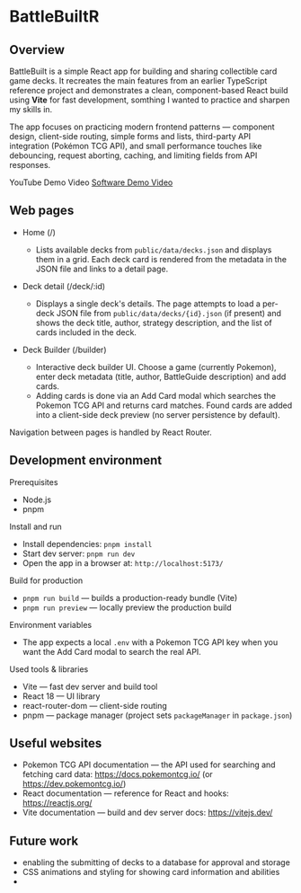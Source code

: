 # BattleBuiltR

## Overview

BattleBuilt is a simple React app for building and sharing collectible card game decks. It recreates the main features from an earlier TypeScript reference project and demonstrates a clean, component-based React build using **Vite** for fast development, somthing I wanted to practice and sharpen my skills in.

The app focuses on practicing modern frontend patterns — component design, client-side routing, simple forms and lists, third-party API integration (Pokémon TCG API), and small performance touches like debouncing, request aborting, caching, and limiting fields from API responses.

YouTube Demo Video
[Software Demo Video]()

## Web pages

- Home (/)
	- Lists available decks from `public/data/decks.json` and displays them in a grid. Each deck card is rendered from the metadata in the JSON file and links to a detail page.

- Deck detail (/deck/:id)
	- Displays a single deck's details. The page attempts to load a per-deck JSON file from `public/data/decks/{id}.json` (if present) and shows the deck title, author, strategy description, and the list of cards included in the deck.

- Deck Builder (/builder)
	- Interactive deck builder UI. Choose a game (currently Pokemon), enter deck metadata (title, author, BattleGuide description) and add cards.
	- Adding cards is done via an Add Card modal which searches the Pokemon TCG API and returns card matches. Found cards are added into a client-side deck preview (no server persistence by default).

Navigation between pages is handled by React Router.

## Development environment

Prerequisites
- Node.js
- pnpm

Install and run
- Install dependencies: `pnpm install`
- Start dev server: `pnpm run dev`
- Open the app in a browser at: `http://localhost:5173/`

Build for production
- `pnpm run build` — builds a production-ready bundle (Vite)
- `pnpm run preview` — locally preview the production build

Environment variables
- The app expects a local `.env` with a Pokemon TCG API key when you want the Add Card modal to search the real API.

Used tools & libraries
- Vite — fast dev server and build tool
- React 18 — UI library
- react-router-dom — client-side routing
- pnpm — package manager (project sets `packageManager` in `package.json`)

## Useful websites

- Pokemon TCG API documentation — the API used for searching and fetching card data:
	https://docs.pokemontcg.io/ (or https://dev.pokemontcg.io/)
- React documentation — reference for React and hooks:
	https://reactjs.org/
- Vite documentation — build and dev server docs:
	https://vitejs.dev/

## Future work

* enabling the submitting of decks to a database for approval and storage
* CSS animations and styling for showing card information and abilities
* 